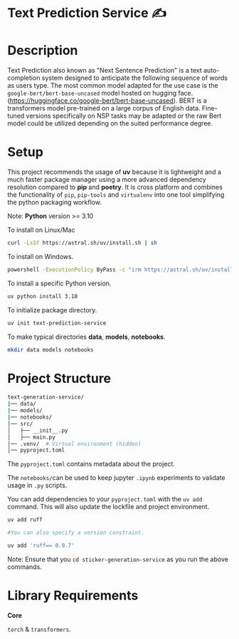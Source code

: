 # Text Prediction Service ✍️

# Description

Text Prediction also known as "Next Sentence Prediction" is a text auto-completion system designed to anticipate the following sequence of words as users type.
The most common model adapted for the use case is the `google-bert/bert-base-uncased` model hosted on hugging face. (https://huggingface.co/google-bert/bert-base-uncased).
BERT is a transformers model pre-trained on a large corpus of English data. Fine-tuned versions specifically on NSP tasks may be adapted or the raw Bert model could be utilized depending on the suited performance degree. 

# Setup
 
 This project recommends the usage of **uv** because it is lightweight and a much faster package manager using a more advanced dependency resolution compared to **pip** and **poetry**. It is cross platform and combines the functionality of `pip`, `pip-tools` and `virtualenv` into one tool simplifying the python packaging workflow.
 
 Note: **Python** version >= 3.10

 To install on Linux/Mac

 ```bash
 curl -LsSf https://astral.sh/uv/install.sh | sh
 ```

 To install on Windows.

 ```bash
 powershell -ExecutionPolicy ByPass -c "irm https://astral.sh/uv/install.ps1 | iex"
 ```

To install a specific Python version.

```bash
uv python install 3.10
```

To initialize package directory.

```bash
uv init text-prediction-service
```

To make typical directories **data**, **models**, **notebooks**.

```bash
mkdir data models notebooks
```

# Project Structure
```bash
text-generation-service/
|── data/
|── models/
|── notebooks/
│── src/
│   ├── __init__.py
│   ├── main.py
│── .venv/  # Virtual environment (hidden)
│── pyproject.toml
```

The `pyproject.toml` contains metadata about the project.

The `notebooks/`can be used to keep jupyter `.ipynb` experiments to validate usage in `.py` scripts.

You can add dependencies to your `pyproject.toml` with the `uv add` command. This will also update the lockfile and project environment. 

```bash
uv add ruff

#You can also specify a version constraint.

uv add 'ruff== 0.9.7'
```

Note: Ensure that you `cd sticker-generation-service` as you run the above commands.


# Library Requirements

**Core**

`torch` & `transformers`.